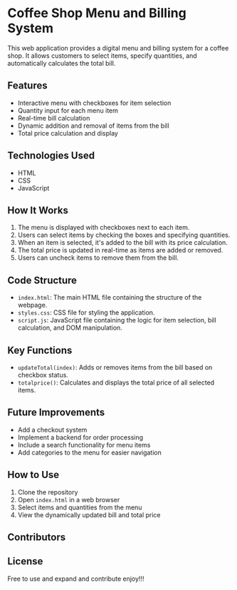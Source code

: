 # Coffee Shop Menu and Billing System

This web application provides a digital menu and billing system for a coffee shop. It allows customers to select items, specify quantities, and automatically calculates the total bill.

## Features

- Interactive menu with checkboxes for item selection
- Quantity input for each menu item
- Real-time bill calculation
- Dynamic addition and removal of items from the bill
- Total price calculation and display

## Technologies Used

- HTML
- CSS
- JavaScript

## How It Works

1. The menu is displayed with checkboxes next to each item.
2. Users can select items by checking the boxes and specifying quantities.
3. When an item is selected, it's added to the bill with its price calculation.
4. The total price is updated in real-time as items are added or removed.
5. Users can uncheck items to remove them from the bill.

## Code Structure

- `index.html`: The main HTML file containing the structure of the webpage.
- `styles.css`: CSS file for styling the application.
- `script.js`: JavaScript file containing the logic for item selection, bill calculation, and DOM manipulation.

## Key Functions

- `updateTotal(index)`: Adds or removes items from the bill based on checkbox status.
- `totalprice()`: Calculates and displays the total price of all selected items.

## Future Improvements

- Add a checkout system
- Implement a backend for order processing
- Include a search functionality for menu items
- Add categories to the menu for easier navigation

## How to Use

1. Clone the repository
2. Open `index.html` in a web browser
3. Select items and quantities from the menu
4. View the dynamically updated bill and total price

## Contributors


## License

Free to use and expand and contribute enjoy!!!
